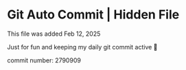 # Git Auto Commit | Hidden File

This file was added Feb 12, 2025

Just for fun and keeping my daily git commit active 🤪

commit number: 2790909
